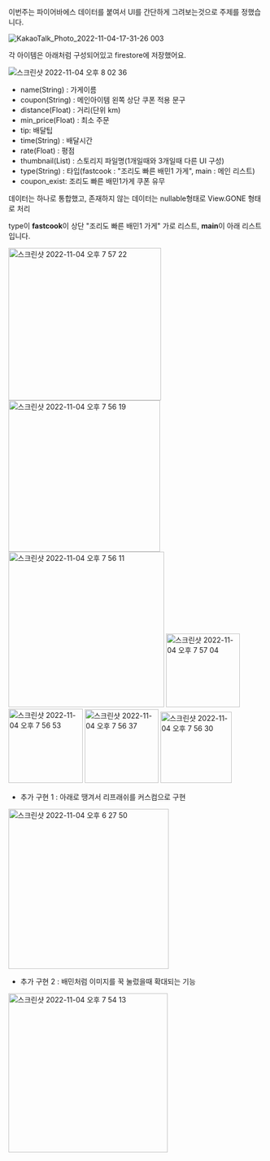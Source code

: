 이번주는 파이어바에스 데이터를 붙여서 UI를 간단하게 그려보는것으로 주제를 정했습니다.

![KakaoTalk_Photo_2022-11-04-17-31-26 003](https://user-images.githubusercontent.com/93248880/199955432-5f2211fb-df73-4549-8753-4df6367a237f.jpeg)

각 아이템은 아래처럼 구성되어있고 firestore에 저장했어요. 

![스크린샷 2022-11-04 오후 8 02 36](https://user-images.githubusercontent.com/93248880/199957695-bb4e3626-4cce-40df-b26f-1ac061a61dc9.png)

- name(String) : 가게이름
- coupon(String) : 메인아이템 왼쪽 상단 쿠폰 적용 문구
- distance(Float) : 거리(단위 km)
- min_price(Float) : 최소 주문
- tip: 배달팁
- time(String) : 배달시간
- rate(Float) : 평점
- thumbnail(List<String>) : 스토리지 파일명(1개일때와 3개일때 다른 UI 구성)
- type(String) : 타입(fastcook : "조리도 빠른 배민1 가게", main : 메인 리스트)
- coupon_exist: 조리도 빠른 배민1가게 쿠폰 유무

데이터는 하나로 통합했고, 존재하지 않는 데이터는 nullable형태로 View.GONE 형태로 처리

type이 **fastcook**이 상단 "조리도 빠른 배민1 가게" 가로 리스트, **main**이 아래 리스트 입니다.

<img width="300" alt="스크린샷 2022-11-04 오후 7 57 22" src="https://user-images.githubusercontent.com/93248880/199957065-d115c4f1-3dd5-494b-9b86-d641283fda1b.png">
<img width="298" alt="스크린샷 2022-11-04 오후 7 56 19" src="https://user-images.githubusercontent.com/93248880/199957082-862f427a-9fbd-4d0b-bc27-5cd5a9945b4b.png">
<img width="306" alt="스크린샷 2022-11-04 오후 7 56 11" src="https://user-images.githubusercontent.com/93248880/199957084-9752e561-a34d-40f6-b930-3309007a20e2.png">
<img width="145" alt="스크린샷 2022-11-04 오후 7 57 04" src="https://user-images.githubusercontent.com/93248880/199957070-dba7f9f3-dc9f-486b-bcd4-aa76bf194d90.png">
<img width="146" alt="스크린샷 2022-11-04 오후 7 56 53" src="https://user-images.githubusercontent.com/93248880/199957072-94edae7a-8256-4813-a5f2-e478a51ec542.png">
<img width="145" alt="스크린샷 2022-11-04 오후 7 56 37" src="https://user-images.githubusercontent.com/93248880/199957075-529f2b6e-cf2f-49c5-9fa0-ef5ba38f9161.png">
<img width="140" alt="스크린샷 2022-11-04 오후 7 56 30" src="https://user-images.githubusercontent.com/93248880/199957080-de9cc7f8-d2e6-462b-91bc-c4758637f79d.png">


* 추가 구현 1 : 아래로 땡겨서 리프래쉬를 커스컴으로 구현
<img width="315" alt="스크린샷 2022-11-04 오후 6 27 50" src="https://user-images.githubusercontent.com/93248880/199955369-8ee11b3b-0a7c-4af9-bbda-719865f124f6.png">

* 추가 구현 2 : 배민처럼 이미지를 꾹 눌렀을때 확대되는 기능
<img width="313" alt="스크린샷 2022-11-04 오후 7 54 13" src="https://user-images.githubusercontent.com/93248880/199956186-792fa50d-56c3-4537-9d1b-2dfc436ebc1f.png">

